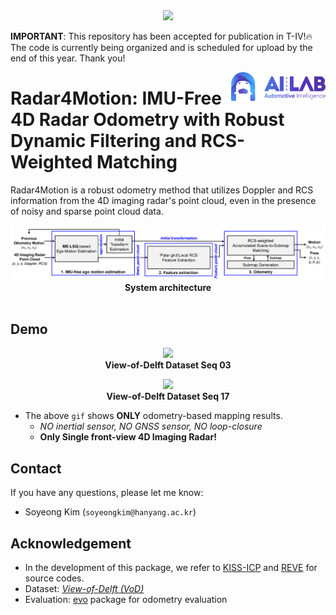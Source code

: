 <div align="center">
    <a href="https://ieeexplore.ieee.org/abstract/document/10715681" style="text-decoration:none;">
    <img src="https://img.shields.io/badge/Paper-T--IV-blue"/></a>
</div>

**IMPORTANT**: This repository has been accepted for publication in T-IV!🔥
The code is currently being organized and is scheduled for upload by the end of this year. Thank you!

<div align="center">
<img src="docs/logo.png" align="right" width="30%">
</div>

# Radar4Motion: IMU-Free 4D Radar Odometry with Robust Dynamic Filtering and RCS-Weighted Matching

Radar4Motion is a robust odometry method that utilizes Doppler and RCS information from the 4D imaging radar's point cloud, even in the presence of noisy and sparse point cloud data.

<div align="center">
<img src="docs/system_architecture.png" width="700"/>
<br />
<b>System architecture</b>
</div>
<br>

## Demo
<div align="center">
<p float="center">
<img src="./docs/vod03.gif" width="600"/>
<br />
<b>View-of-Delft Dataset Seq 03</b>
</p>
</div>

<div align="center">
<p float="center">
<img src="./docs/vod17.gif" width="600"/>
<br />
<b>View-of-Delft Dataset Seq 17</b>
</p>
</div>

- The above `gif` shows **ONLY** odometry-based mapping results.
    - *NO inertial sensor, NO GNSS sensor, NO loop-closure*
    - **Only Single front-view 4D Imaging Radar!**

## Contact

If you have any questions, please let me know:
- Soyeong Kim (`soyeongkim@hanyang.ac.kr`)

## Acknowledgement

- In the development of this package, we refer to [KISS-ICP](https://github.com/PRBonn/kiss-icp) and [REVE](https://github.com/christopherdoer/reve) for source codes.
- Dataset: [*View-of-Delft (VoD)*](https://github.com/tudelft-iv/view-of-delft-dataset)
- Evaluation: [evo](https://github.com/MichaelGrupp/evo) package for odometry evaluation

